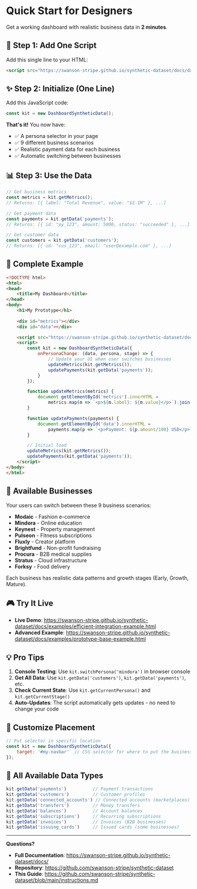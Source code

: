 # Quick Start for Designers

Get a working dashboard with realistic business data in **2 minutes**.

## 🚀 Step 1: Add One Script

Add this single line to your HTML:

```html
<script src="https://swanson-stripe.github.io/synthetic-dataset/docs/dashboard-synthetic-data.js"></script>
```

## ✨ Step 2: Initialize (One Line)

Add this JavaScript code:

```javascript
const kit = new DashboardSyntheticData();
```

**That's it!** You now have:
- ✅ A persona selector in your page  
- ✅ 9 different business scenarios
- ✅ Realistic payment data for each business
- ✅ Automatic switching between businesses

## 📊 Step 3: Use the Data

```javascript
// Get business metrics
const metrics = kit.getMetrics();
// Returns: [{ label: "Total Revenue", value: "$2.1M" }, ...]

// Get payment data  
const payments = kit.getData('payments');
// Returns: [{ id: "py_123", amount: 5000, status: "succeeded" }, ...]

// Get customer data
const customers = kit.getData('customers');
// Returns: [{ id: "cus_123", email: "user@example.com" }, ...]
```

## 🎯 Complete Example

```html
<!DOCTYPE html>
<html>
<head>
    <title>My Dashboard</title>
</head>
<body>
    <h1>My Prototype</h1>
    
    <div id="metrics"></div>
    <div id="data"></div>

    <script src="https://swanson-stripe.github.io/synthetic-dataset/docs/dashboard-synthetic-data.js"></script>
    <script>
        const kit = new DashboardSyntheticData({
            onPersonaChange: (data, persona, stage) => {
                // Update your UI when user switches businesses
                updateMetrics(kit.getMetrics());
                updatePayments(kit.getData('payments'));
            }
        });

        function updateMetrics(metrics) {
            document.getElementById('metrics').innerHTML = 
                metrics.map(m => `<p>${m.label}: ${m.value}</p>`).join('');
        }

        function updatePayments(payments) {
            document.getElementById('data').innerHTML = 
                payments.map(p => `<p>Payment: ${p.amount/100} USD</p>`).join('');
        }

        // Initial load
        updateMetrics(kit.getMetrics());
        updatePayments(kit.getData('payments'));
    </script>
</body>
</html>
```

## 🏢 Available Businesses

Your users can switch between these 9 business scenarios:

- **Modaic** - Fashion e-commerce
- **Mindora** - Online education  
- **Keynest** - Property management
- **Pulseon** - Fitness subscriptions
- **Fluxly** - Creator platform
- **Brightfund** - Non-profit fundraising
- **Procura** - B2B medical supplies
- **Stratus** - Cloud infrastructure
- **Forksy** - Food delivery

Each business has realistic data patterns and growth stages (Early, Growth, Mature).

## 🎮 Try It Live

- **Live Demo**: https://swanson-stripe.github.io/synthetic-dataset/docs/examples/efficient-integration-example.html
- **Advanced Example**: https://swanson-stripe.github.io/synthetic-dataset/docs/examples/prototype-base-example.html

## 💡 Pro Tips

1. **Console Testing**: Use `kit.switchPersona('mindora')` in browser console
2. **Get All Data**: Use `kit.getData('customers')`, `kit.getData('payments')`, etc.
3. **Check Current State**: Use `kit.getCurrentPersona()` and `kit.getCurrentStage()`
4. **Auto-Updates**: The script automatically gets updates - no need to change your code

## 🎨 Customize Placement

```javascript
// Put selector in specific location
const kit = new DashboardSyntheticData({
    target: '#my-navbar'  // CSS selector for where to put the business selector
});
```

## 🔧 All Available Data Types

```javascript
kit.getData('payments')          // Payment transactions
kit.getData('customers')         // Customer profiles  
kit.getData('connected_accounts') // Connected accounts (marketplaces)
kit.getData('transfers')         // Money transfers
kit.getData('balances')          // Account balances
kit.getData('subscriptions')     // Recurring subscriptions
kit.getData('invoices')          // Invoices (B2B businesses)
kit.getData('issuing_cards')     // Issued cards (some businesses)
```

---

**Questions?** 
- **Full Documentation**: https://swanson-stripe.github.io/synthetic-dataset/docs/
- **Repository**: https://github.com/swanson-stripe/synthetic-dataset
- **This Guide**: https://github.com/swanson-stripe/synthetic-dataset/blob/main/instructions.md
